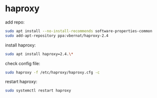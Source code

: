 # haproxy

add repo:
```bash
sudo apt install --no-install-recommends software-properties-common
sudo add-apt-repository ppa:vbernat/haproxy-2.4
```

install haproxy:
```bash
sudo apt install haproxy=2.4.\*
```

check config file:
```bash
sudo haproxy -f /etc/haproxy/haproxy.cfg -c
```

restart haproxy:
```bash
sudo systemctl restart haproxy
```
